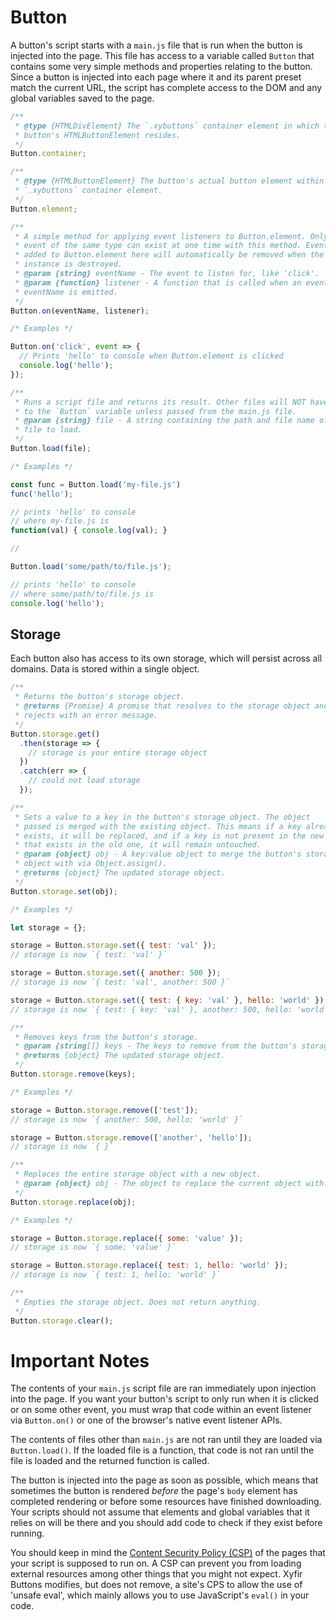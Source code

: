 # Button

A button's script starts with a `main.js` file that is run when the button is injected into the page. This file has access to a variable called `Button` that contains some very simple methods and properties relating to the button. Since a button is injected into each page where it and its parent preset match the current URL, the script has complete access to the DOM and any global variables saved to the page.

```js
/**
 * @type {HTMLDivElement} The `.xybuttons` container element in which the
 * button's HTMLButtonElement resides.
 */
Button.container;

/**
 * @type {HTMLButtonElement} The button's actual button element within the
 * `.xybuttons` container element.
 */
Button.element;

/**
 * A simple method for applying event listeners to Button.element. Only one
 * event of the same type can exist at one time with this method. Events
 * added to Button.element here will automatically be removed when the button
 * instance is destroyed.
 * @param {string} eventName - The event to listen for, like 'click'.
 * @param {function} listener - A function that is called when an event of
 * eventName is emitted.
 */
Button.on(eventName, listener);

/* Examples */

Button.on('click', event => {
  // Prints 'hello' to console when Button.element is clicked
  console.log('hello');
});

/**
 * Runs a script file and returns its result. Other files will NOT have access
 * to the `Button` variable unless passed from the main.js file.
 * @param {string} file - A string containing the path and file name of the
 * file to load.
 */
Button.load(file);

/* Examples */

const func = Button.load('my-file.js')
func('hello');

// prints 'hello' to console
// where my-file.js is
function(val) { console.log(val); }

//

Button.load('some/path/to/file.js');

// prints 'hello' to console
// where some/path/to/file.js is
console.log('hello');
```

## Storage

Each button also has access to its own storage, which will persist across all domains. Data is stored within a single object.

```js
/**
 * Returns the button's storage object.
 * @returns {Promise} A promise that resolves to the storage object and
 * rejects with an error message.
 */
Button.storage.get()
  .then(storage => {
    // storage is your entire storage object
  })
  .catch(err => {
    // could not load storage
  });

/**
 * Sets a value to a key in the button's storage object. The object
 * passed is merged with the existing object. This means if a key already
 * exists, it will be replaced, and if a key is not present in the new object
 * that exists in the old one, it will remain untouched.
 * @param {object} obj - A key:value object to merge the button's storage
 * object with via Object.assign().
 * @returns {object} The updated storage object.
 */
Button.storage.set(obj);

/* Examples */

let storage = {};

storage = Button.storage.set({ test: 'val' });
// storage is now `{ test: 'val' }`

storage = Button.storage.set({ another: 500 });
// storage is now `{ test: 'val', another: 500 }`

storage = Button.storage.set({ test: { key: 'val' }, hello: 'world' });
// storage is now `{ test: { key: 'val' }, another: 500, hello: 'world' }`

/**
 * Removes keys from the button's storage.
 * @param {string[]} keys - The keys to remove from the button's storage.
 * @returns {object} The updated storage object.
 */
Button.storage.remove(keys);

/* Examples */

storage = Button.storage.remove(['test']);
// storage is now `{ another: 500, hello: 'world' }`

storage = Button.storage.remove(['another', 'hello']);
// storage is now `{ }`

/**
 * Replaces the entire storage object with a new object.
 * @param {object} obj - The object to replace the current object with.
 */
Button.storage.replace(obj);

/* Examples */

storage = Button.storage.replace({ some: 'value' });
// storage is now `{ some: 'value' }`

storage = Button.storage.replace({ test: 1, hello: 'world' });
// storage is now `{ test: 1, hello: 'world' }`

/**
 * Empties the storage object. Does not return anything.
 */
Button.storage.clear();
```

# Important Notes

The contents of your `main.js` script file are ran immediately upon injection into the page. If you want your button's script to only run when it is clicked or on some other event, you must wrap that code within an event listener via `Button.on()` or one of the browser's native event listener APIs.

The contents of files other than `main.js` are not ran until they are loaded via `Button.load()`. If the loaded file is a function, that code is not ran until the file is loaded and the returned function is called.

The button is injected into the page as soon as possible, which means that sometimes the button is rendered *before* the page's `body` element has completed rendering or before some resources have finished downloading. Your scripts should not assume that elements and global variables that it relies on will be there and you should add code to check if they exist before running.

You should keep in mind the [Content Security Policy (CSP)](https://developer.mozilla.org/en-US/docs/Web/HTTP/CSP) of the pages that your script is supposed to run on. A CSP can prevent you from loading external resources among other things that you might not expect. Xyfir Buttons modifies, but does not remove, a site's CPS to allow the use of 'unsafe eval', which mainly allows you to use JavaScript's `eval()` in your code.